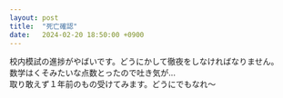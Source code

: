 ```yaml
---
layout: post
title:  "死亡確認"
date:   2024-02-20 18:50:00 +0900
---
```


校内模試の進捗がやばいです。どうにかして徹夜をしなければなりません。<br>
数学はくそみたいな点数とったので吐き気が...<br>
取り敢えず１年前のもの受けてみます。どうにでもなれ～<br>

<script src="https://utteranc.es/client.js"
        repo="iggilightkuppa/blog"
        issue-term="url"
        theme="github-light"
        crossorigin="anonymous"
        async>
</script>